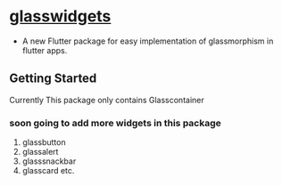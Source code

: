 #  [glasswidgets](https://pub.dev/packages/glasswidgets)

* A new Flutter package for easy implementation of glassmorphism in flutter apps.

## Getting Started

Currently This package only contains Glasscontainer 

### soon going to add more widgets in this package 
1. glassbutton
2. glassalert
3. glasssnackbar
4. glasscard
etc. 